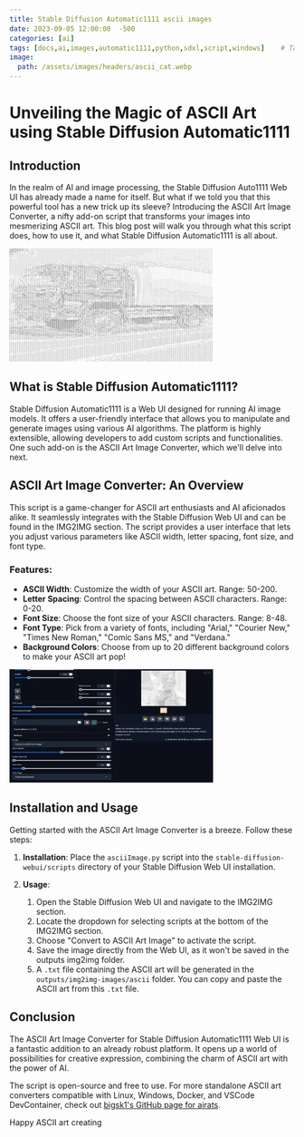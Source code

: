 ```yaml
---
title: Stable Diffusion Automatic1111 ascii images
date: 2023-09-05 12:00:00  -500
categories: [ai]
tags: [docs,ai,images,automatic1111,python,sdxl,script,windows]    # Tag should always be in lowercase
image:
  path: /assets/images/headers/ascii_cat.webp
---
```


# Unveiling the Magic of ASCII Art using Stable Diffusion Automatic1111

## Introduction

In the realm of AI and image processing, the Stable Diffusion Auto1111 Web UI has already made a name for itself. But what if we told you that this powerful tool has a new trick up its sleeve? Introducing the ASCII Art Image Converter, a nifty add-on script that transforms your images into mesmerizing ASCII art. This blog post will walk you through what this script does, how to use it, and what Stable Diffusion Automatic1111 is all about.

![Example Image](/assets/images/headers/truck.webp)

## What is Stable Diffusion Automatic1111?

Stable Diffusion Automatic1111 is a Web UI designed for running AI image models. It offers a user-friendly interface that allows you to manipulate and generate images using various AI algorithms. The platform is highly extensible, allowing developers to add custom scripts and functionalities. One such add-on is the ASCII Art Image Converter, which we'll delve into next.

## ASCII Art Image Converter: An Overview

This script is a game-changer for ASCII art enthusiasts and AI aficionados alike. It seamlessly integrates with the Stable Diffusion Web UI and can be found in the IMG2IMG section. The script provides a user interface that lets you adjust various parameters like ASCII width, letter spacing, font size, and font type. 

### Features:

- **ASCII Width**: Customize the width of your ASCII art. Range: 50-200.
- **Letter Spacing**: Control the spacing between ASCII characters. Range: 0-20.
- **Font Size**: Choose the font size of your ASCII characters. Range: 8-48.
- **Font Type**: Pick from a variety of fonts, including "Arial," "Courier New," "Times New Roman," "Comic Sans MS," and "Verdana."
- **Background Colors**: Choose from up to 20 different background colors to make your ASCII art pop!

![Example Image](/assets/images/headers/ascii2.webp)

## Installation and Usage

Getting started with the ASCII Art Image Converter is a breeze. Follow these steps:

1. **Installation**: Place the `asciiImage.py` script into the `stable-diffusion-webui/scripts` directory of your Stable Diffusion Web UI installation.
  
2. **Usage**: 
    1. Open the Stable Diffusion Web UI and navigate to the IMG2IMG section.
    2. Locate the dropdown for selecting scripts at the bottom of the IMG2IMG section.
    3. Choose "Convert to ASCII Art Image" to activate the script.
    4. Save the image directly from the Web UI, as it won't be saved in the outputs img2img folder.
    5. A `.txt` file containing the ASCII art will be generated in the `outputs/img2img-images/ascii` folder. You can copy and paste the ASCII art from this `.txt` file.

## Conclusion

The ASCII Art Image Converter for Stable Diffusion Automatic1111 Web UI is a fantastic addition to an already robust platform. It opens up a world of possibilities for creative expression, combining the charm of ASCII art with the power of AI.

The script is open-source and free to use. For more standalone ASCII art converters compatible with Linux, Windows, Docker, and VSCode DevContainer, check out [bigsk1's GitHub page for airats](https://bigsk1.github.io/posts/Converting-images-to-ASCII/).


Happy ASCII art creating
